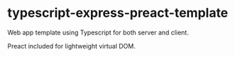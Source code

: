 # typescript-express-preact-template

Web app template using Typescript for both server and client.

Preact included for lightweight virtual DOM.